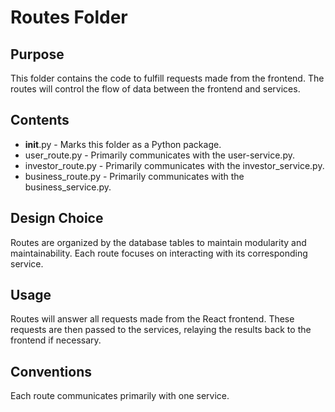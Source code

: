 # Routes Folder

## Purpose
This folder contains the code to fulfill requests made from the frontend. The routes will control the flow of data between the frontend and services.  

## Contents
- __init__.py - Marks this folder as a Python package.
- user_route.py - Primarily communicates with the user-service.py.
- investor_route.py - Primarily communicates with the investor_service.py.
- business_route.py - Primarily communicates with the business_service.py.

## Design Choice
Routes are organized by the database tables to maintain modularity and maintainability. Each route focuses on interacting with its corresponding service. 

## Usage
Routes will answer all requests made from the React frontend. These requests are then passed to the services, relaying the results back to the frontend if necessary. 

## Conventions
Each route communicates primarily with one service. 